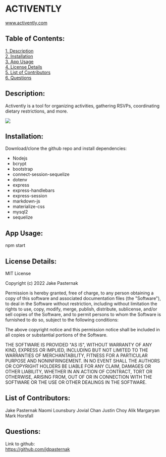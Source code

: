# ACTIVENTLY
www.activently.com

## Table of Contents:  
[1. Description](#Description)  
[2. Installation](#Installation)  
[3. App Usage](#App-Usage)  
[4. License Details](#License-Details)  
[5. List of Contributors](#List-of-Contributors)  
[6. Questions](#Questions)

## Description:

Activently is a tool for organizing activities, gathering RSVPs, coordinating dietary restrictions, and more. 

![](/assets/images/activently.jpg)

## Installation:

Download/clone the github repo and install dependencies:

- Nodejs
- bcrypt
- bootstrap
- connect-session-sequelize
- dotenv
- express
- express-handlebars
- express-session
- markdown-js
- materialize-css
- mysql2
- sequelize

## App Usage:

npm start

## License Details:

MIT License

Copyright (c) 2022 Jake Pasternak

Permission is hereby granted, free of charge, to any person obtaining a copy
of this software and associated documentation files (the "Software"), to deal
in the Software without restriction, including without limitation the rights
to use, copy, modify, merge, publish, distribute, sublicense, and/or sell
copies of the Software, and to permit persons to whom the Software is
furnished to do so, subject to the following conditions:

The above copyright notice and this permission notice shall be included in all
copies or substantial portions of the Software.

THE SOFTWARE IS PROVIDED "AS IS", WITHOUT WARRANTY OF ANY KIND, EXPRESS OR
IMPLIED, INCLUDING BUT NOT LIMITED TO THE WARRANTIES OF MERCHANTABILITY,
FITNESS FOR A PARTICULAR PURPOSE AND NONINFRINGEMENT. IN NO EVENT SHALL THE
AUTHORS OR COPYRIGHT HOLDERS BE LIABLE FOR ANY CLAIM, DAMAGES OR OTHER
LIABILITY, WHETHER IN AN ACTION OF CONTRACT, TORT OR OTHERWISE, ARISING FROM,
OUT OF OR IN CONNECTION WITH THE SOFTWARE OR THE USE OR OTHER DEALINGS IN THE
SOFTWARE.

## List of Contributors:

Jake Pasternak
Naomi Lounsbury
Jovial Chan
Justin Choy
Alik Margaryan
Mark Horsfall

## Questions:

Link to github:  
https://github.com/jdpasternak 